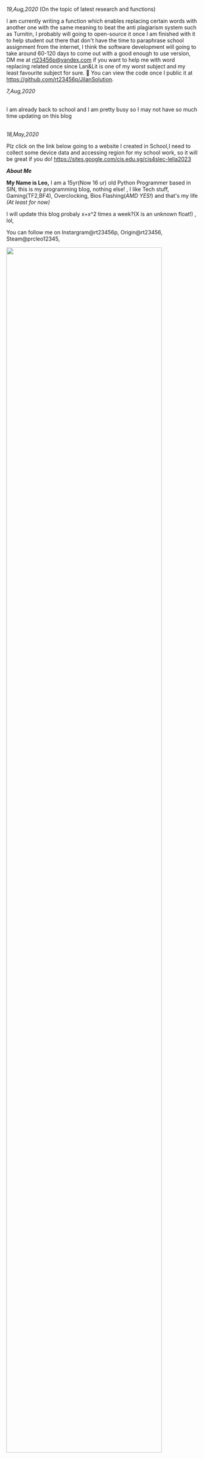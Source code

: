 
```python



```







*19,Aug,2020* (On the topic of latest research and functions)

I am currently writing a function which enables replacing certain words with another one with the same meaning to beat the anti plagiarism system such as Turnitin, I probably will going to open-source it once I am finished with it to help student out there that don't have the time to paraphrase school assignment from the internet, I think the software development will going to take around 60-120 days to come out with a good enough to use version, DM me at rt23456p@yandex.com if you want to help me with word replacing related once since Lan&Lit is one of my worst subject and my least favourite subject for sure. 
You can view the code once I public it at https://github.com/rt23456p/JilanSolution.



*7,Aug,2020*

<br/>
I am already back to school and I am pretty busy so I may not have so much time updating on this blog


<br/>
<br/>


*18,May,2020*


Plz click on the link below going to a website I created in School,I need to collect some device data and accessing region for my school work, so it will be great if you do!
https://sites.google.com/cis.edu.sg/cis4slec-lelia2023
<br/>






***About Me***

**My Name is Leo,**
I am a 15yr(Now 16 ur) old Python Programmer based in SIN, this is my programming blog, nothing else! , I like Tech stuff, Gaming(TF2,BF4), Overclocking, Bios Flashing(*AMD YES!*) and that's my life *(At least for now)*


I will update this blog probaly x+x^2 times a week?(X is an unknown float!) , lol,




You can follow me on Instargram@rt23456p, Origin@rt23456, Steam@prcleo12345,

<img src="https://user-images.githubusercontent.com/31880587/82638275-23728c80-9c39-11ea-9f46-48e7f2726294.jpg" width="90%"></img> <img src="https://user-images.githubusercontent.com/31880587/82638283-279eaa00-9c39-11ea-9ba6-2340789cc2fc.jpg" width="90%"></img>
<img src="https://user-images.githubusercontent.com/31880587/82640120-a0533580-9c3c-11ea-8056-c0e827e8123b.png" width="90%"></img>


**Keep Calm and Keep Programming Spirits! and stay away from spying products like #cisco!**
